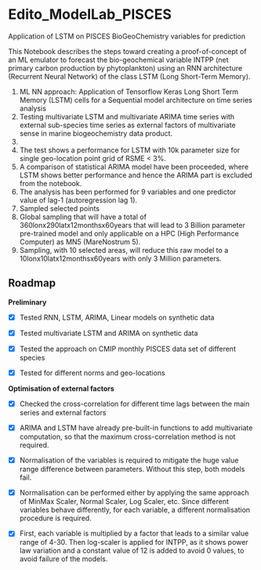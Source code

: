 # Edito_ModelLab_PISCES
Application of LSTM on PISCES BioGeoChemistry variables for prediction

This Notebook describes the steps toward creating a proof-of-concept of an ML emulator to forecast the bio-geochemical variable INTPP (net primary carbon production by phytoplankton) using an RNN architecture (Recurrent Neural Network) of the class LSTM (Long Short-Term Memory).



1. ML NN approach:
Application of Tensorflow Keras Long Short Term Memory (LSTM) cells for a Sequential model architecture on time series analysis 
2. Testing multivariate LSTM and multivariate ARIMA time series with external sub-species time series as external factors of multivariate sense in marine biogeochemistry data product.
3. 
4. The test shows a performance for LSTM with 10k parameter size for single geo-location point grid of RSME < 3%.
7. A comparison of statistical ARIMA model have been proceeded, where LSTM shows better performance and hence the ARIMA part is excluded from the notebook.
8. The analysis has been performed for 9 variables and one predictor value of lag-1 (autoregression lag 1).
9. Sampled selected points
10. Global sampling that will have a total of 360lonx290latx12monthsx60years that will lead to 3 Billion parameter pre-trained model and only applicable on a HPC (High Performance Computer) as MN5 (MareNostrum 5).
11. Sampling, with 10 selected areas,  will reduce this raw model to a 10lonx10latx12monthsx60years with only  3 Million parameters.

## Roadmap
**Preliminary**
- [x] Tested RNN, LSTM, ARIMA, Linear models on synthetic data
- [x] Tested multivariate LSTM and ARIMA on synthetic data
- [x] Tested the approach on CMIP monthly PISCES data set of different species
- [x] Tested for different norms and geo-locations 




**Optimisation of external factors**
- [x] Checked the cross-correlation for different time lags between the main series and external factors
- [x] ARIMA and LSTM have already pre-built-in functions to add multivariate computation, so that the maximum cross-correlation method is not required.
- [x] Normalisation of the variables is required to mitigate the huge value range difference between parameters. Without this step, both models fail.
- [x] Normalisation can be performed either by applying the same approach of MinMax Scaler, Normal Scaler, Log Scaler, etc. Since different variables behave differently, for each variable, a different normalisation procedure is required.
- [x] First, each variable is multiplied by a factor that leads to a similar value range of 4-30. Then log-scaler is applied for INTPP, as it shows power law variation and a constant value of 12 is added to avoid 0 values, to avoid failure of the models.







